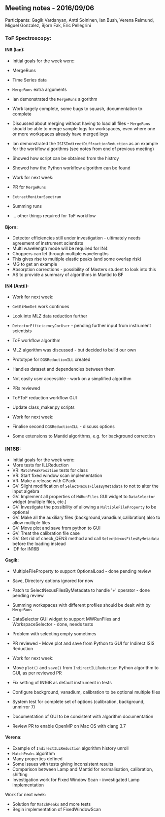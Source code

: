 ## Meeting notes - 2016/09/06

Participants: Gagik Vardanyan, Antti Soininen, Ian Bush, Verena Reimund, Miguel Gonzalez, Bjorn Fak, Eric Pellegrini


### ToF Spectroscopy:

#### IN6 (Ian):

* Initial goals for the week were:
 * MergeRuns
  * Time Series data
  * `MergeRuns` extra arguments

* Ian demonstrated the `MergeRuns` algorithm
 * Work largely complete, some bugs to squash, documentation to complete
 * Discussed about merging without having to load all files - `MergeRuns` should be able to merge sample logs for workspaces, even where one or more workspaces already have merged logs
* Ian demonstrated the `ISISIndirectDiffractionReduction` as an example for the workflow algorithms (see notes from end of previous meeting)
 * Showed how script can be obtained from the histroy
 * Showed how the Python workflow algorithm can be found

* Work for next week:
 * PR for `MergeRuns`
 * `ExtractMonitorSpectrum`
 * Summing runs
 * ... other things required for ToF workflow

#### Bjorn:

* Detector efficiencies still under investigation - ultimately needs agreement of instrument scientists
* Multi wavelength mode will be required for IN4
 * Choppers can let through multiple wavelengths
 * This gives rise to multiple elastic peaks (and some overlap risk)
 * MG to get an example
* Absorption corrections - possibility of Masters student to look into this
 * AS to provide a summary of algorithms in Mantid to BF

#### IN4 (Antti):

* Work for next week:
 * `GetEiMonDet` work continues
 * Look into MLZ data reduction further

* `DetectorEfficicencyCorUser` - pending further input from instrument scientists
* ToF workflow algorithm
 * MLZ algorithm was discussed - but decided to build our own
 * Prototype for `DGSReductionILL` created
 * Handles dataset and dependencies between them
 * Not easily user accessible - work on a simplified algorithm
* PRs reviewed
 * ToFToF reduction workflow GUI
 * Update class_maker.py scripts

* Work for next week:
 * Finalise second `DGSReductionILL` - discuss options
 * Some extensions to Mantid algorithms, e.g. for background correction

### IN16B:

* Initial goals for the week were:
 * More tests for ILLReduction
 * VR: `MatchPeakPosition` tests for class
 * VR: Start fixed window scan implementation
 * VR: Make a release with CPack
 * GV: Slight modification of `SelectNexusFilesByMetadata` to not to alter the input algebra
 * GV: Implement all properties of `MWRunFiles` GUI widget to `DataSelector` widget (multiple files, etc.)
 * GV: Investigate the possibility of allowing a `MultipleFileProperty` to be optional
 * GV: Make all the auxiliary files (background,vanadium,calibration) also to allow multiple files
 * GV: Move plot and save from python to GUI
 * GV: Treat the calibration file case
 * GV: Get rid of check_QENS method and call `SelectNexusFilesByMetadata` before the loading instead
 * IDF for IN16B

#### Gagik:

* MultipleFileProperty to support OptionalLoad - done pending review
 * Save, Directory options ignored for now
* Patch to SelectNexusFilesByMetadata to handle '+' operator - done pending review
 * Summing workspaces with different profiles should be dealt with by `MergeRuns`
* DataSelector GUI widget to support MWRunFiles and WorkspaceSelector - done, needs tests
 * Problem with selecting empty sometimes
* PR reviewed - Move plot and save from Python to GUI for Indirect ISIS Reduction

* Work for next week:
 * Move `plot()` and `save()` from `IndirectILLReduction` Python algorithm to GUI, as per reviewed PR
 * Fix setting of IN16B as default instrument in tests
 * Configure background, vanadium, calibration to be optional multiple files
 * System test for complete set of options (calibration, background, unmirror 7)
 * Documentation of GUI to be consistent with algorithm documentation
 * Review PR to enable OpenMP on Mac OS with clang 3.7

#### Verena:

* Example of `IndirectILLReduction` algorithm history unroll
* `MatchPeaks` algorithm
 * Many properties defined
 * Some issues with tests giving inconsistent results
* Comparison between Lamp and Mantid for normalisation, calibration, shifting
* Investigation work for Fixed Window Scan - investigated Lamp implementation

Work for next week:
 * Solution for `MatchPeaks` and more tests
 * Begin implementation of FixedWindowScan


